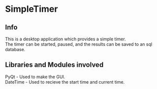 # SimpleTimer
## Info
This is a desktop application which provides a simple timer. <br>
The timer can be started, paused, and the results can be saved to an 
sql database.

## Libraries and Modules involved
PyQt - Used to make the GUI. <br>
DateTime - Used to recieve the start time and current time.
